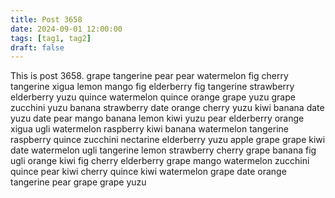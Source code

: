 ```yaml
---
title: Post 3658
date: 2024-09-01 12:00:00
tags: [tag1, tag2]
draft: false
---
```

This is post 3658.
grape
tangerine
pear
pear
watermelon
fig
cherry
tangerine
xigua
lemon
mango
fig
elderberry
fig
tangerine
strawberry
elderberry
yuzu
quince
watermelon
quince
orange
grape
yuzu
grape
zucchini
yuzu
banana
strawberry
date
orange
cherry
yuzu
kiwi
banana
date
yuzu
date
pear
mango
banana
lemon
kiwi
yuzu
pear
elderberry
orange
xigua
ugli
watermelon
raspberry
kiwi
banana
watermelon
tangerine
raspberry
quince
zucchini
nectarine
elderberry
yuzu
apple
grape
grape
kiwi
date
watermelon
ugli
tangerine
lemon
strawberry
cherry
grape
banana
fig
ugli
orange
kiwi
fig
cherry
elderberry
grape
mango
watermelon
zucchini
quince
pear
kiwi
cherry
quince
kiwi
watermelon
grape
date
orange
tangerine
pear
grape
grape
yuzu

